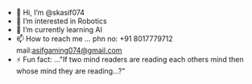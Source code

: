 - 👋 Hi, I’m @skasif074
- 👀 I’m interested in Robotics
- 🌱 I’m currently learning AI
- 📫 How to reach me ... phn no: +91 8017779712   mail:asifgaming074@gmail.com
- ⚡ Fun fact: ..."If two mind readers are reading each others mind then whose mind they are reading...?"

<!---
skasif074/skasif074 is a ✨ special ✨ repository because its `README.md` (this file) appears on your GitHub profile.
You can click the Preview link to take a look at your changes.
--->
